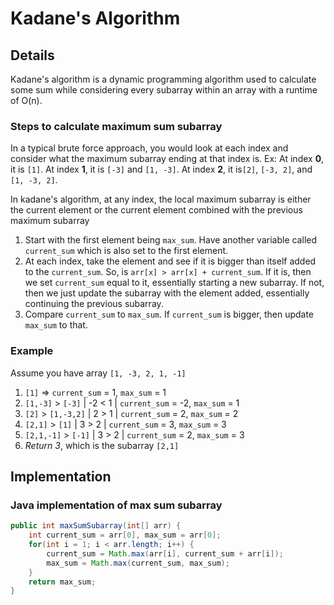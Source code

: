 # Kadane's Algorithm

## Details

Kadane's algorithm is a dynamic programming algorithm used to calculate some sum while considering every subarray within an array with a runtime of O(n).

### Steps to calculate maximum sum subarray

In a typical brute force approach, you would look at each index and consider what the maximum subarray ending at that index is. Ex: At index **0**, it is `[1]`. At index **1**, it is `[-3]` and `[1, -3]`. At index **2**, it is`[2]`, `[-3, 2]`, and `[1, -3, 2]`.

In kadane's algorithm, at any index, the local maximum subarray is either the current element or the current element combined with the previous maximum subarray

1. Start with the first element being `max_sum`. Have another variable called `current_sum` which is also set to the first element.
2. At each index, take the element and see if it is bigger than itself added to the `current_sum`. So, is `arr[x] > arr[x] + current_sum`. If it is, then we set `current_sum` equal to it, essentially starting a new subarray. If not, then we just update the subarray with the element added, essentially continuing the previous subarray.
3. Compare `current_sum` to `max_sum`. If `current_sum` is bigger, then update `max_sum` to that.

### Example

Assume you have array `[1, -3, 2, 1, -1]`

1. `[1]` => `current_sum` = 1, `max_sum` = 1
2. `[1,-3]` > `[-3]` | -2 < 1 | `current_sum` = -2, `max_sum` = 1
3. `[2]` > `[1,-3,2]` | 2 > 1 | `current_sum` = 2, `max_sum` = 2
4. `[2,1]` > `[1]` |  3 > 2 | `current_sum` = 3, `max_sum` = 3
5. `[2,1,-1]` > `[-1]` | 3 > 2 | `current_sum` = 2, `max_sum` = 3
6. *Return 3*, which is the subarray `[2,1]`

## Implementation

### Java implementation of max sum subarray

```java
public int maxSumSubarray(int[] arr) {
    int current_sum = arr[0], max_sum = arr[0];
    for(int i = 1; i < arr.length; i++) {
        current_sum = Math.max(arr[i], current_sum + arr[i]);
        max_sum = Math.max(current_sum, max_sum);
    }
    return max_sum;
}
```





